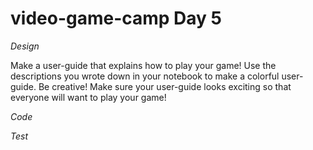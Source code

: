 # video-game-camp Day 5

*Design*

Make a user-guide that explains how to play your game!
Use the descriptions you wrote down in your notebook to make a colorful user-guide.
Be creative!
Make sure your user-guide looks exciting so that everyone will want to play your game!

*Code*

*Test*

